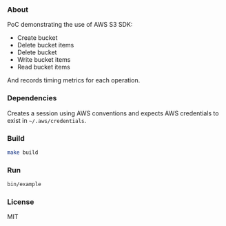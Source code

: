 ### About

PoC demonstrating the use of AWS S3 SDK:

* Create bucket
* Delete bucket items
* Delete bucket
* Write bucket items
* Read bucket items

And records timing metrics for each operation.

### Dependencies

Creates a session using AWS conventions and expects AWS credentials to exist in `~/.aws/credentials`.

### Build

```sh
make build
```

### Run

```sh
bin/example
```

### License

MIT
